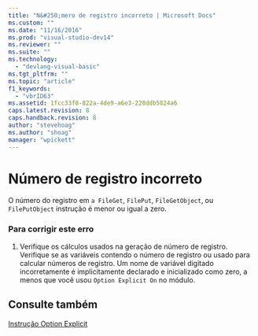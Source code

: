 ```yaml
---
title: "N&#250;mero de registro incorreto | Microsoft Docs"
ms.custom: ""
ms.date: "11/16/2016"
ms.prod: "visual-studio-dev14"
ms.reviewer: ""
ms.suite: ""
ms.technology: 
  - "devlang-visual-basic"
ms.tgt_pltfrm: ""
ms.topic: "article"
f1_keywords: 
  - "vbrID63"
ms.assetid: 1fcc33f8-822a-4de9-a6e3-228ddb5824a6
caps.latest.revision: 8
caps.handback.revision: 8
author: "stevehoag"
ms.author: "shoag"
manager: "wpickett"
---
```

# N&#250;mero de registro incorreto
O número do registro em `a FileGet`, `FilePut`, `FileGetObject`, ou `FilePutObject` instrução é menor ou igual a zero.  
  
### Para corrigir este erro  
  
1.  Verifique os cálculos usados na geração de número de registro. Verifique se as variáveis contendo o número de registro ou usado para calcular números de registro. Um nome de variável digitado incorretamente é implicitamente declarado e inicializado como zero, a menos que você usou `Option Explicit On` no módulo.  
  
## Consulte também  
 [Instrução Option Explicit](../Topic/Option%20Explicit%20Statement%20\(Visual%20Basic\).md)